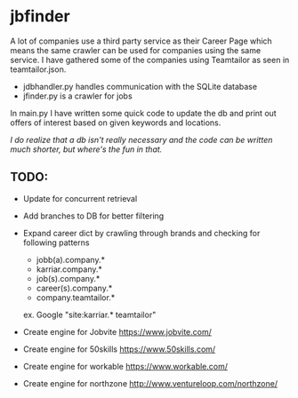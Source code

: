 # jbfinder

A lot of companies use a third party service as their Career Page which means the same crawler can be used for companies using the same service. I have gathered some of the companies using Teamtailor as seen in teamtailor.json.

- jdbhandler.py handles communication with the SQLite database
- jfinder.py is a crawler for jobs

In main.py I have written some quick code to update the db and print out offers of interest based on given keywords and locations. 

*I do realize that a db isn't really necessary and the code can be written much shorter, but where's the fun in that.*

## TODO:
- Update for concurrent retrieval
- Add branches to DB for better filtering
- Expand career dict by crawling through brands and checking for following patterns
    + jobb(a).company.*
    + karriar.company.*
    + job(s).company.*
    + career(s).company.*
    + company.teamtailor.*
    
    ex. Google "site:karriar.* teamtailor"
- Create engine for Jobvite https://www.jobvite.com/
- Create engine for 50skills https://www.50skills.com/
- Create engine for workable https://www.workable.com/
- Create engine for northzone http://www.ventureloop.com/northzone/
